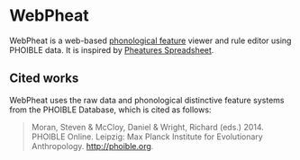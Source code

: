 # WebPheat
WebPheat is a web-based [phonological feature](https://en.wikipedia.org/wiki/Distinctive_feature) viewer and rule editor using PHOIBLE data. It is inspired by [Pheatures Spreadsheet](https://linguistics.ucla.edu/people/hayes/120a/Pheatures/).

## Cited works
WebPheat uses the raw data and phonological distinctive feature systems from the PHOIBLE Database, which is cited as follows:
> Moran, Steven & McCloy, Daniel & Wright, Richard (eds.) 2014. PHOIBLE Online. Leipzig: Max Planck Institute for Evolutionary Anthropology. http://phoible.org.
